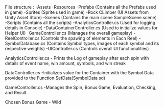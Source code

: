 File structure :
    -Assets 
        -Resources
            -Prefabs (Contains all the Prefabs used in game)
            -Sprites (Sprite used in game)
        -Rock CLimber (UI Assets from Unity Asset Store)
        -Scenes (Contains the main scene SampleScene.scene)
        -Scripts (Contains all the scripts)
            -AnalyticsController.cs (Used for logging details in Console)
            -DataContainerController.cs (Used to initialize values for Helper UI)
            -GameController.cs (Manages the overall gameplay)
            -ReelController.cs (Controls the spawing of elements in Each Reel)
            -SymbolDatabase.cs (Contains Symbol types, images of each symbol and its respective weights)
            -UIController.cs (Controls overall UI functionalities)

AnalyticsController.cs
    - Prints the Log of gameplay after each spin with details of event name, win amount, symbols, and win streak

DataController.cs
    -Initializes value for the Container with the Symbol Data provided to the Function SetData(SymbolData sd)

GameController.cs
    -Manages the Spin, Bonus Game, Evaluation, Checking, and Result.


Chosen Bonus Game - Wild 
